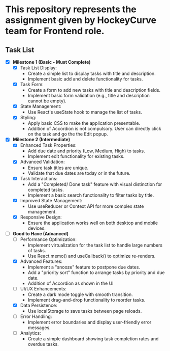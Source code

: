 # This repository represents the assignment given by **HockeyCurve** team for **Frontend** role.

## Task List

- [x] **Milestone 1 (Basic - Must Complete)**
    - [x] Task List Display:
        * Create a simple list to display tasks with title and description.
        * Implement basic add and delete functionality for tasks.
    - [x] Task Form:
        * Create a form to add new tasks with title and description fields.
        * Implement basic form validation (e.g., title and description cannot be empty).
    - [x] State Management:
        * Use React&#39;s useState hook to manage the list of tasks.
    - [x] Styling:
        * Apply basic CSS to make the application presentable.
        * Addition of Accordion is not compulsory. User can directly click on the task and go the the Edit popup.
- [x] **Milestone 2 (Intermediate)**
    - [x] Enhanced Task Properties:
        * Add due date and priority (Low, Medium, High) to tasks.
        * Implement edit functionality for existing tasks.
    - [x] Advanced Validation:
        * Ensure task titles are unique.
        * Validate that due dates are today or in the future.
    - [x] Task Interactions:
        * Add a &quot;Completed/ Done task&quot; feature with visual distinction for completed tasks.
        * Implement a basic search functionality to filter tasks by title.
    - [x] Improved State Management:
        * Use useReducer or Context API for more complex state management.
    - [x] Responsive Design:
        * Ensure the application works well on both desktop and mobile devices.
- [ ] **Good to Have (Advanced)**
    - [ ] Performance Optimization:
        * Implement virtualization for the task list to handle large numbers of tasks.
        * Use React.memo() and useCallback() to optimize re-renders.
    - [x] Advanced Features:
        * Implement a &quot;snooze&quot; feature to postpone due dates.
        * Add a &quot;priority sort&quot; function to arrange tasks by priority and due date.
        * Addition of Accordion as shown in the UI
    - [ ] UI/UX Enhancements:
        * Create a dark mode toggle with smooth transition.
        * Implement drag-and-drop functionality to reorder tasks.
    - [x] Data Persistence:
        * Use localStorage to save tasks between page reloads.
    - [ ] Error Handling:
        * Implement error boundaries and display user-friendly error messages.
    - [ ] Analytics:
        * Create a simple dashboard showing task completion rates and overdue tasks.